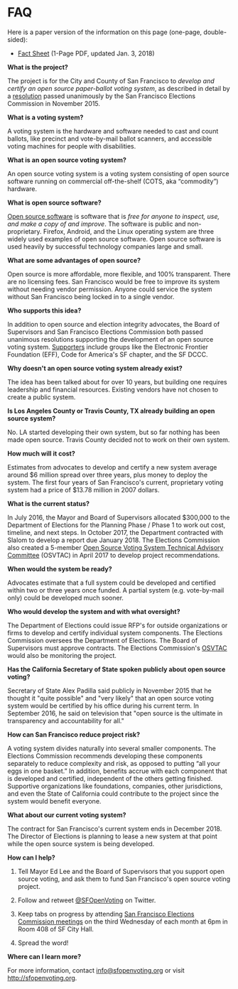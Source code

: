 # FAQ

Here is a paper version of the information on this page (one-page,
double-sided):

* [Fact Sheet][handout-fact-sheet] (1-Page PDF, updated Jan. 3, 2018)


**What is the project?**

The project is for the City and County of San Francisco to _develop and
certify an open source paper-ballot voting system_, as described in detail by
a [resolution][sf-commission-resolution-pdf] passed unanimously by the San
Francisco Elections Commission in November 2015.

**What is a voting system?**

A voting system is the hardware and software needed to cast and count
ballots, like precinct and vote-by-mail ballot scanners, and accessible
voting machines for people with disabilities.

**What is an open source voting system?**

An open source voting system is a voting system consisting of open source
software running on commercial off-the-shelf (COTS, aka “commodity”) hardware.

**What is open source software?**

[Open source software][open-source-definition] is software that is _free for
anyone to inspect, use, and make a copy of and improve_. The software is
public and non-proprietary. Firefox, Android, and the Linux operating system
are three widely used examples of open source software. Open source software
is used heavily by successful technology companies large and small.

**What are some advantages of open source?**

Open source is more affordable, more flexible, and 100% transparent. There
are no licensing fees. San Francisco would be free to improve its system
without needing vendor permission. Anyone could service the system without
San Francisco being locked in to a single vendor.

**Who supports this idea?**

In addition to open source and election integrity advocates, the Board of
Supervisors and San Francisco Elections Commission both passed unanimous
resolutions supporting the development of an open source voting system.
[Supporters](supporters) include groups like the Electronic Frontier
Foundation (EFF), Code for America's SF chapter, and the SF DCCC.

**Why doesn't an open source voting system already exist?**

The idea has been talked about for over 10 years, but building one requires
leadership and financial resources. Existing vendors have not chosen to
create a public system.

**Is Los Angeles County or Travis County, TX already building an open source
system?**

No. LA started developing their own system, but so far nothing has been made
open source. Travis County decided not to work on their own system.

**How much will it cost?**

Estimates from advocates to develop and certify a new system average around
$6 million spread over three years, plus money to deploy the system. The
first four years of San Francisco's current, proprietary voting system had a
price of $13.78 million in 2007 dollars.

**What is the current status?**

In July 2016, the Mayor and Board of Supervisors allocated $300,000 to the
Department of Elections for the Planning Phase / Phase 1 to work out cost,
timeline, and next steps. In October 2017, the Department contracted with
Slalom to develop a report due January 2018. The Elections Commission also
created a 5-member [Open Source Voting System Technical Advisory
Committee][sf-osvtac] (OSVTAC) in April 2017 to develop project
recommendations.

**When would the system be ready?**

Advocates estimate that a full system could be developed and certified within
two or three years once funded. A partial system (e.g. vote-by-mail only)
could be developed much sooner.

**Who would develop the system and with what oversight?**

The Department of Elections could issue RFP's for outside organizations or
firms to develop and certify individual system components. The Elections
Commission oversees the Department of Elections. The Board of Supervisors
must approve contracts. The Elections Commission's [OSVTAC][sf-osvtac] would
also be monitoring the project.

**Has the California Secretary of State spoken publicly about open source
voting?**

Secretary of State Alex Padilla said publicly in November 2015 that he
thought it "quite possible" and "very likely" that an open source voting
system would be certified by his office during his current term. In September
2016, he said on television that "open source is the ultimate in transparency
and accountability for all."

**How can San Francisco reduce project risk?**

A voting system divides naturally into several smaller components. The
Elections Commission recommends developing these components separately to
reduce complexity and risk, as opposed to putting “all your eggs in one
basket.” In addition, benefits accrue with each component that is developed
and certified, independent of the others getting finished. Supportive
organizations like foundations, companies, other jurisdictions, and even the
State of California could contribute to the project since the system would
benefit everyone.

**What about our current voting system?**

The contract for San Francisco's current system ends in December 2018. The
Director of Elections is planning to lease a new system at that point while
the open source system is being developed.

**How can I help?**

1. Tell Mayor Ed Lee and the Board of Supervisors that you support open
source voting, and ask them to fund San Francisco's open source voting
project.

2. Follow and retweet [@SFOpenVoting][sf-open-voting-twitter] on Twitter.

3. Keep tabs on progress by attending [San Francisco Elections Commission
meetings][sf-commission-meetings] on the third Wednesday of each month at 6pm
in Room 408 of SF City Hall.

4. Spread the word!

**Where can I learn more?**

For more information, contact <info@sfopenvoting.org> or visit
<http://sfopenvoting.org>.


[handout-fact-sheet]: files/handouts/Open_Source_Voting_Fact_Sheet.pdf
[open-source-definition]: https://opensource.org/osd
[sf-commission-meetings]: http://sfgov.org/electionscommission/
[sf-commission-resolution-pdf]: files/archive/SF_Elections_Comm_Open_Source_Voting_Res.pdf
[sf-osvtac]: https://osvtac.github.io/
[sf-open-voting-twitter]: https://twitter.com/SFOpenVoting
